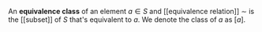 An **equivalence class** of an element $a \in S$ and [[equivalence relation]] $\sim$ is the [[subset]] of $S$ that's equivalent to $a$. We denote the class of $a$ as $[a]$.